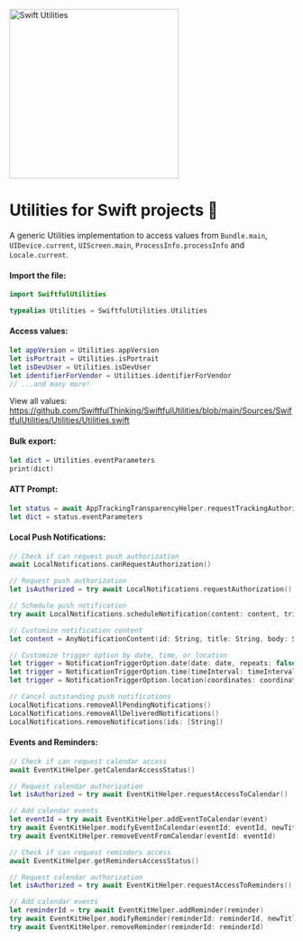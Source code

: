 <p align="left">
    <img src="https://github.com/user-attachments/assets/164ba12b-1124-4a67-9a36-4e2a75b58293" alt="Swift Utilities" width="300px" />
</p>

# Utilities for Swift projects 🦾

A generic Utilities implementation to access values from `Bundle.main`, `UIDevice.current`, `UIScreen.main`, `ProcessInfo.processInfo` and `Locale.current`.

#### Import the file:

```swift
import SwiftfulUtilities

typealias Utilities = SwiftfulUtilities.Utilities
```

#### Access values:

```swift
let appVersion = Utilities.appVersion
let isPortrait = Utilities.isPortrait
let isDevUser = Utilities.isDevUser
let identifierForVendor = Utilities.identifierForVendor
// ...and many more!
```

View all values: https://github.com/SwiftfulThinking/SwiftfulUtilities/blob/main/Sources/SwiftfulUtilities/Utilities/Utilities.swift

#### Bulk export:

```swift
let dict = Utilities.eventParameters
print(dict)
```

#### ATT Prompt:

```swift
let status = await AppTrackingTransparencyHelper.requestTrackingAuthorization()
let dict = status.eventParameters
```

#### Local Push Notifications:

```swift
// Check if can request push authorization
await LocalNotifications.canRequestAuthorization()

// Request push authorization
let isAuthorized = try await LocalNotifications.requestAuthorization()

// Schedule push notification
try await LocalNotifications.scheduleNotification(content: content, trigger: trigger)

// Customize notification content
let content = AnyNotificationContent(id: String, title: String, body: String?, sound: Bool, badge: Int?)

// Customize trigger option by date, time, or location
let trigger = NotificationTriggerOption.date(date: date, repeats: false)
let trigger = NotificationTriggerOption.time(timeInterval: timeInterval, repeats: false)
let trigger = NotificationTriggerOption.location(coordinates: coordinates, radius: radius, notifyOnEntry: true, notifyOnExit: false, repeats: false)

// Cancel outstanding push notifications
LocalNotifications.removeAllPendingNotifications()
LocalNotifications.removeAllDeliveredNotifications()
LocalNotifications.removeNotifications(ids: [String])
```

#### Events and Reminders:

```swift
// Check if can request calendar access
await EventKitHelper.getCalendarAccessStatus()

// Request calendar authorization
let isAuthorized = try await EventKitHelper.requestAccessToCalendar()

// Add calendar events
let eventId = try await EventKitHelper.addEventToCalendar(event)
try await EventKitHelper.modifyEventInCalendar(eventId: eventId, newTitle: "")
try await EventKitHelper.removeEventFromCalendar(eventId: eventId)
```

```swift
// Check if can request reminders access
await EventKitHelper.getRemindersAccessStatus()

// Request calendar authorization
let isAuthorized = try await EventKitHelper.requestAccessToReminders()

// Add calendar events
let reminderId = try await EventKitHelper.addReminder(reminder)
try await EventKitHelper.modifyReminder(reminderId: reminderId, newTitle: "")
try await EventKitHelper.removeReminder(reminderId: reminderId)
```
